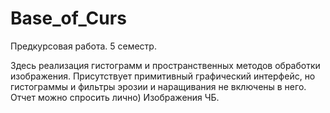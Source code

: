 # Base_of_Curs
Предкурсовая работа. 5 семестр.

Здесь реализация гистограмм и пространственных методов обработки изображения.
Присутствует примитивный графический интерфейс, но гистограммы и фильтры эрозии и наращивания не включены  в него.
Отчет можно спросить лично)
Изображения ЧБ.
